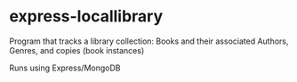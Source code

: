 # express-locallibrary

Program that tracks a library collection: Books and their associated Authors, Genres, and copies (book instances)

Runs using Express/MongoDB
